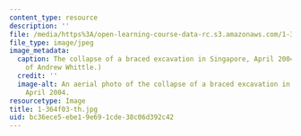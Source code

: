 ```yaml
---
content_type: resource
description: ''
file: /media/https%3A/open-learning-course-data-rc.s3.amazonaws.com/1-364-advanced-geotechnical-engineering-fall-2003/bc36ece5ebe19e691cde38c06d392c42_1-364f03-th.jpg
file_type: image/jpeg
image_metadata:
  caption: The collapse of a braced excavation in Singapore, April 2004. (Image courtesy
    of Andrew Whittle.)
  credit: ''
  image-alt: An aerial photo of the collapse of a braced excavation in Singapore,
    April 2004.
resourcetype: Image
title: 1-364f03-th.jpg
uid: bc36ece5-ebe1-9e69-1cde-38c06d392c42
---
```

